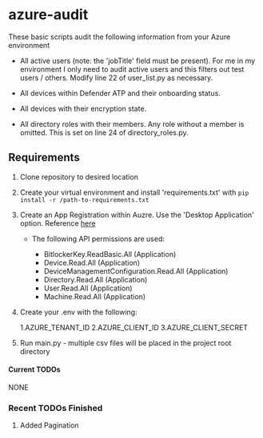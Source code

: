 # azure-audit

These basic scripts audit the following information from your Azure environment

- All active users (note: the 'jobTitle' field must be present). For me in my environment I only need to audit active users and this filters out test users / others. Modify line 22 of user_list.py as necessary.

- All devices within Defender ATP and their onboarding status.

- All devices with their encryption state.

- All directory roles with their members. Any role without a member is omitted. This is set on line 24 of directory_roles.py.

## Requirements

1. Clone repository to desired location

2. Create your virtual environment and install 'requirements.txt' with `pip install -r /path-to-requirements.txt`

3. Create an App Registration within Auzre. Use the 'Desktop Application' option. Reference [here](https://docs.microsoft.com/en-us/azure/active-directory/develop/quickstart-register-app "here")
	- The following API permissions are used:
	
		- BitlockerKey.ReadBasic.All (Application)
		- Device.Read.All (Application)
		- DeviceManagementConfiguration.Read.All (Application)
		- Directory.Read.All (Application)
		- User.Read.All (Application)
		- Machine.Read.All (Application)


4. Create your .env with the following:
	
	1.AZURE_TENANT_ID
	2.AZURE_CLIENT_ID
	3.AZURE_CLIENT_SECRET
	
5. Run main.py - multiple csv files will be placed in the project root directory


#### Current TODOs
NONE

### Recent TODOs Finished
1. Added Pagination
